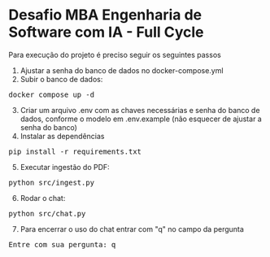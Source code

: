 # Desafio MBA Engenharia de Software com IA - Full Cycle

Para execução do projeto é preciso seguir os seguintes passos
1. Ajustar a senha do banco de dados no docker-compose.yml
2. Subir o banco de dados:
<pre>
docker compose up -d
</pre>
3. Criar um arquivo .env com as chaves necessárias e senha do banco de dados, conforme o modelo em .env.example (não esquecer de ajustar a senha do banco)
4. Instalar as dependências
<pre>
pip install -r requirements.txt
</pre>
5. Executar ingestão do PDF:
<pre>
python src/ingest.py
</pre>
6. Rodar o chat:
<pre>
python src/chat.py
</pre>
7. Para encerrar o uso do chat entrar com "q" no campo da pergunta
<pre>
Entre com sua pergunta: q
</pre>
